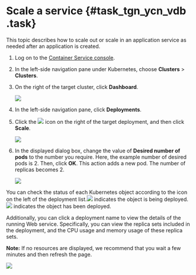 # Scale a service {#task_tgn_ycn_vdb .task}

This topic describes how to scale out or scale in an application service as needed after an application is created.

1.   Log on to the [Container Service console](https://partners-intl.console.aliyun.com/#/cs). 
2.  In the left-side navigation pane under Kubernetes, choose **Clusters** \> **Clusters**. 
3.  On the right of the target cluster, click **Dashboard**. 

    ![](http://static-aliyun-doc.oss-cn-hangzhou.aliyuncs.com/assets/img/16664/155176516611052_en-US.png)

4.  In the left-side navigation pane, click **Deployments**. 
5.  Click the ![](http://static-aliyun-doc.oss-cn-hangzhou.aliyuncs.com/assets/img/16664/155176516639603_en-US.png) icon on the right of the target deployment, and then click **Scale**. 

    ![](http://static-aliyun-doc.oss-cn-hangzhou.aliyuncs.com/assets/img/16664/155176516611053_en-US.png)

6.  In the displayed dialog box, change the value of **Desired number of pods** to the number you require. Here, the example number of desired pods is 2. Then, click **OK**. This action adds a new pod. The number of replicas becomes 2.

    ![](http://static-aliyun-doc.oss-cn-hangzhou.aliyuncs.com/assets/img/16664/155176516611054_en-US.png)


You can check the status of each Kubernetes object according to the icon on the left of the deployment list.![](http://static-aliyun-doc.oss-cn-hangzhou.aliyuncs.com/assets/img/16664/155176516611055_en-US.png) indicates the object is being deployed. ![](http://static-aliyun-doc.oss-cn-hangzhou.aliyuncs.com/assets/img/16664/155176516611056_en-US.png) indicates the object has been deployed.

Additionally, you can click a deployment name to view the details of the running Web service. Specifically, you can view the replica sets included in the deployment, and the CPU usage and memory usage of these replica sets.

**Note:** If no resources are displayed, we recommend that you wait a few minutes and then refresh the page.

![](http://static-aliyun-doc.oss-cn-hangzhou.aliyuncs.com/assets/img/16664/155176516611057_en-US.png)

